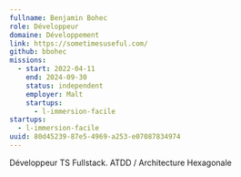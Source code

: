```yaml
---
fullname: Benjamin Bohec
role: Développeur
domaine: Développement
link: https://sometimesuseful.com/
github: bbohec
missions:
  - start: 2022-04-11
    end: 2024-09-30
    status: independent
    employer: Malt
    startups:
      - l-immersion-facile
startups:
  - l-immersion-facile
uuid: 80d45239-87e5-4969-a253-e07087834974
---
```

Développeur TS Fullstack. ATDD / Architecture Hexagonale